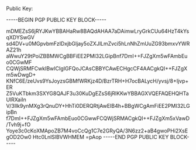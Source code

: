 Public Key:

-----BEGIN PGP PUBLIC KEY BLOCK-----

mDMEZsS6jRYJKwYBBAHaRw8BAQdAHAA7aDAimwLryGrkCUu64HzT4kYsqXDYSwGV
sd4DV+u0MGpvbmFzIDxjbGljay5oZXJlLmZvci5hLnNhZmUuZG93bmxvYWRAZ21h
aWwuY29tPoiZBBMWCgBBFiEE2PMI32LGipBnf7DmI++FJZgXm5wFAmbEuo0CGwMF
CQWjSRMFCwkIBwICIgIGFQoJCAsCBBYCAwECHgcCF4AACgkQI++FJZgXm5wDwgD+
KNfC6E/zeUvs9YsJoyzsGBMfWRKjz4D/BzrTRH+H7ocBALycH/yvsj/8+Ijvp+ER
Z5VuKTbkm3SXYG8QAJF3u30KuDgEZsS6jRIKKwYBBAGXVQEFAQEHQHTaUlRXaiIn
V/3Ilk9ynMXg3rQnuDY+HhTi0DERQRtjAwEIB4h+BBgWCgAmFiEE2PMI32LGipBn
f7DmI++FJZgXm5wFAmbEuo0CGwwFCQWjSRMACgkQI++FJZgXm5xVawD/Tvh9j+fO
Yoye3c0cKoXMApoZB7M4voCcQg1C7e2GRyQA/3N6zz2+aB4gwoPHi2XsEgOD2Ow0
Htc0LnlSlBVWHMEM
=pAop
-----END PGP PUBLIC KEY BLOCK-----
